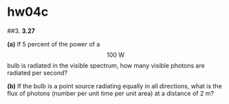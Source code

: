 # hw04c

##3.
**3.27**

**(a)** If 5 percent of the power of a $$100\:\text{W}$$ bulb is radiated in the visible spectrum, how many visible photons are radiated per second? 

**(b)** If the bulb is a point source radiating equally in all directions, what is the flux of photons (number per unit time per unit area) at a distance of 2 m?